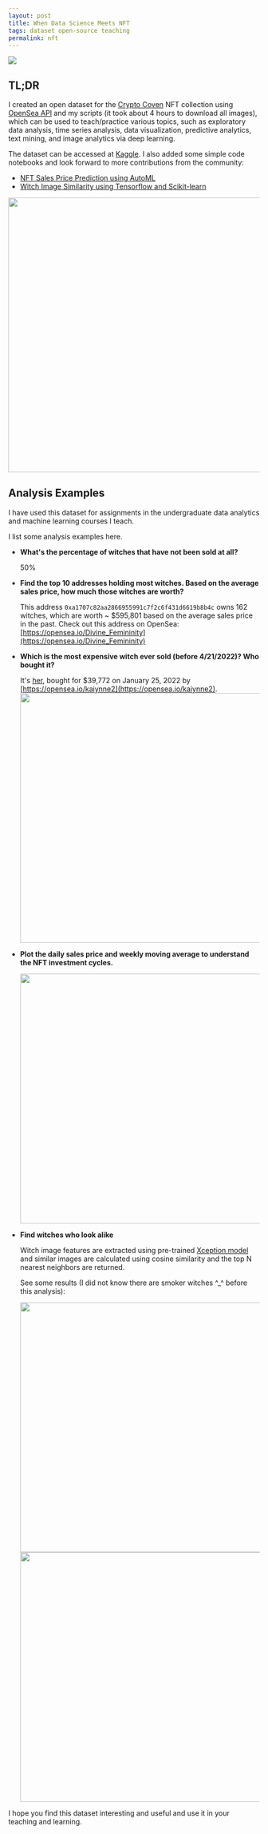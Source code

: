 ```yaml
---
layout: post
title: When Data Science Meets NFT
tags: dataset open-source teaching
permalink: nft
---
```


<img class="mx-auto" src="https://user-images.githubusercontent.com/595772/164983138-f011ad3e-bec9-4245-9711-e6fda74df441.png">

## TL;DR 

I created an open dataset for the [Crypto Coven](https://www.cryptocoven.xyz/) NFT collection using [OpenSea API](https://docs.opensea.io/reference/api-overview) and my scripts (it took about 4 hours to download all images), which can be used to teach/practice various topics, such as exploratory data analysis, time series analysis, data visualization, predictive analytics, text mining, and image analytics via deep learning.

The dataset can be accessed at [Kaggle](https://www.kaggle.com/datasets/harrywang/crypto-coven). I also added some simple code notebooks and look forward to more contributions from the community:
- [NFT Sales Price Prediction using AutoML](https://www.kaggle.com/code/harrywang/nft-sales-price-prediction-using-automl)
- [Witch Image Similarity using Tensorflow and Scikit-learn](https://www.kaggle.com/code/harrywang/witch-image-similarity)

<img class="mx-auto" width='550' src="https://user-images.githubusercontent.com/595772/164979075-b5e3d317-ea8c-462a-b651-34a41a132ce8.png">


## Analysis Examples

I have used this dataset for assignments in the undergraduate data analytics and machine learning courses I teach. 

I list some analysis examples here.

- **What's the percentage of witches that have not been sold at all?**

    50%

- **Find the top 10 addresses holding most witches. Based on the average sales price, how much those witches are worth?**

    This address `0xa1707c82aa2866955991c7f2c6f431d6619b8b4c` owns 162 witches, which are worth ~ $595,801 based on the average sales price in the past. Check out this address on OpenSea: [https://opensea.io/Divine_Femininity](https://opensea.io/Divine_Femininity)
- **Which is the most expensive witch ever sold (before 4/21/2022)? Who bought it?**

    It's [her](https://www.cryptocoven.xyz/witches/7496), bought for $39,772 on January 25, 2022 by [https://opensea.io/kaiynne2](https://opensea.io/kaiynne2). 
    <img class="mx-auto" width='500' src="https://user-images.githubusercontent.com/595772/164984725-8551f01c-2d69-48e7-b376-37cce77c921d.png">
- **Plot the daily sales price and weekly moving average to understand the NFT investment cycles.**

    <img class="mx-auto" width='500' src="https://user-images.githubusercontent.com/595772/164984944-d7eaab2a-6701-45ef-b435-0c4e026c63c6.png">

- **Find witches who look alike**

    Witch image features are extracted using pre-trained [Xception model](https://keras.io/api/applications/xception/) and similar images are calculated using cosine similarity and the top N nearest neighbors are returned. 

    See some results (I did not know there are smoker witches ^_^ before this analysis):

    <img class="mx-auto" width='500' src="https://user-images.githubusercontent.com/595772/164985141-1cb6395e-f22f-48f2-8e74-072946d3b702.png">
    <img class="mx-auto" width='500' src="https://user-images.githubusercontent.com/595772/164985142-e8bc5f3c-b20f-4538-b1a2-dd8a4aabccf0.png">

I hope you find this dataset interesting and useful and use it in your teaching and learning. 

